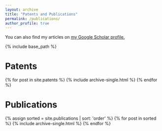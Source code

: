 ```yaml
---
layout: archive
title: "Patents and Publications"
permalink: /publications/
author_profile: true
---
```


You can also find my articles on <u><a href="https://scholar.google.com/citations?user=TKOy-9wAAAAJ&hl=en">my Google Scholar profile</a>.</u>

{% include base_path %}

Patents
======
  {% for post in site.patents %}
    {% include archive-single.html %}
  {% endfor %}
  
Publications
======
  {% assign sorted = site.publications | sort: 'order' %}
  {% for post in sorted %}
    {% include archive-single.html %}
  {% endfor %}

